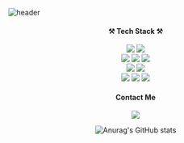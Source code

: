 ![header](https://capsule-render.vercel.app/api?type=waving&color=auto&height=180&section=header&text=Groot's%20Github&fontSize=40)

<h4 align="center">⚒ Tech Stack ⚒</h3>
<p align="center">
  <div align="center">
    <img src="https://img.shields.io/badge/Javascript-ffb13b?style=flat-square&logo=javascript&logoColor=white"/>
    <img src="https://img.shields.io/badge/TypeScript-3178C6?style=flat-square&logo=TypeScript&logoColor=white"/>
   </div>
   <div align="center">
    <img src="https://img.shields.io/badge/React-61DAFB?style=flat-square&logo=React&logoColor=white"/>    
    <img src="https://img.shields.io/badge/Next-000000?style=flat-square&logo=Next.js&logoColor=white"/>
    <img src="https://img.shields.io/badge/Gatsby-3178C6?style=flat-square&logo=Gatsby&logoColor=white"/>
  </div>
  <div align="center">
    <img src="https://img.shields.io/badge/styled_components-DB7093?style=flat-square&logo=styled-components&logoColor=white"/>
    <img src="https://img.shields.io/badge/Sass-CC6699?style=flat-square&logo=Sass&logoColor=white"/>
  </div>
  <div align="center">
    <img src="https://img.shields.io/badge/GitHub-181717?style=flat-square&logo=GitHub&logoColor=white"/>
    <img src="https://img.shields.io/badge/Notion-000000?style=flat-square&logo=notion&logoColor=white"/>
    <img src="https://img.shields.io/badge/Slack-4A154B?style=flat-square&logo=slack&logoColor=white"/>
  </div>
</p>

<h4 align="center"> Contact Me  </h3>
<p align="center">
  <a href="mailto:dbckdgjs369@gmail.com"><img src="https://img.shields.io/badge/Gmail-ea4335?style=flat-square&logo=Gmail&logoColor=white&link=dbckdgjs369@gmail.com"/></a>

</p>

<div align="center">
  
![Anurag's GitHub stats](https://github-readme-stats-git-masterrstaa-rickstaa.vercel.app/api?username=dbckdgjs369&show_icons=true&theme=graywhite)
  
 </div>
